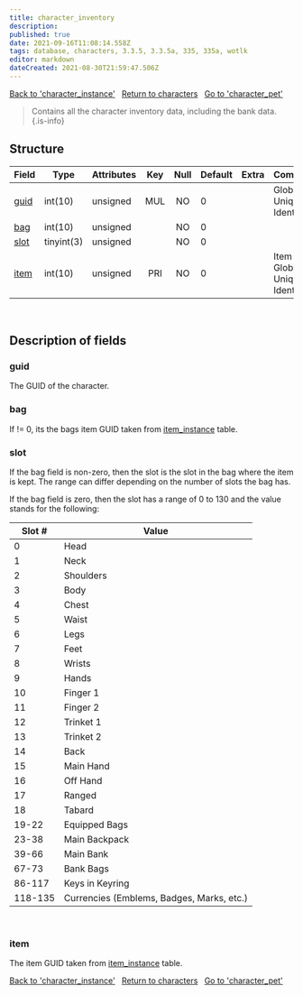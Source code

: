 ```yaml
---
title: character_inventory
description: 
published: true
date: 2021-09-16T11:08:14.558Z
tags: database, characters, 3.3.5, 3.3.5a, 335, 335a, wotlk
editor: markdown
dateCreated: 2021-08-30T21:59:47.506Z
---
```


<a href="https://trinitycore.info/de/database/335/characters/character_instance" class="mt-5 v-btn v-btn--depressed v-btn--flat v-btn--outlined theme--light v-size--default darkblue--text text--lighten-3"><span class="v-btn__content"><i aria-hidden="true" class="v-icon notranslate v-icon--left mdi mdi-arrow-left theme--light"></i><span>Back to 'character_instance'</span></span></a>&nbsp;&nbsp;&nbsp;<a href="https://trinitycore.info/de/database/335/characters/home" class="mt-5 v-btn v-btn--depressed v-btn--flat v-btn--outlined theme--light v-size--default darkblue--text text--lighten-3"><span class="v-btn__content"><i aria-hidden="true" class="v-icon notranslate v-icon--left mdi mdi-home-outline theme--light"></i><span>Return to characters</span></span></a>&nbsp;&nbsp;&nbsp;<a href="https://trinitycore.info/de/database/335/characters/character_pet" class="mt-5 v-btn v-btn--depressed v-btn--flat v-btn--outlined theme--light v-size--default darkblue--text text--lighten-3"><span class="v-btn__content"><span>Go to 'character_pet'</span><i aria-hidden="true" class="v-icon notranslate v-icon--right mdi mdi-arrow-right theme--light"></i></span></a>

> Contains all the character inventory data, including the bank data.
{.is-info}


## Structure

| Field | Type | Attributes | Key | Null | Default | Extra | Comment |
| --- | --- | --- | :---: | :---: | --- | --- | --- |
| [guid](#guid) | int(10) | unsigned | MUL | NO | 0 |  | Global Unique Identifier |
| [bag](#bag) | int(10) | unsigned |  | NO | 0 |  |  |
| [slot](#slot) | tinyint(3) | unsigned |  | NO | 0 |  |  |
| [item](#item) | int(10) | unsigned | PRI | NO | 0 |  | Item Global Unique Identifier |
&nbsp;
## Description of fields

### guid
The GUID of the character.
&nbsp;

### bag
If != 0, its the bags item GUID taken from [item_instance](/database/335/characters/item_instance) table.
&nbsp;

### slot
If the bag field is non-zero, then the slot is the slot in the bag where the item is kept. The range can differ depending on the number of slots the bag has.

If the bag field is zero, then the slot has a range of 0 to 130 and the value stands for the following:

Slot # | Value
-- | --
0 | Head
1 | Neck
2 | Shoulders
3 | Body
4 | Chest
5 | Waist
6 | Legs
7 | Feet
8 | Wrists
9 | Hands
10 | Finger 1
11 | Finger 2
12 | Trinket 1
13 | Trinket 2
14 | Back
15 | Main Hand
16 | Off Hand
17 | Ranged
18 | Tabard
19-22 | Equipped Bags
23-38 | Main Backpack
39-66 | Main Bank
67-73 | Bank Bags
86-117 | Keys in Keyring
118-135 | Currencies (Emblems, Badges, Marks, etc.)

&nbsp;

### item
The item GUID taken from [item_instance](/database/335/characters/item_instance) table.
&nbsp;

<a href="https://trinitycore.info/de/database/335/characters/character_instance" class="mt-5 v-btn v-btn--depressed v-btn--flat v-btn--outlined theme--light v-size--default darkblue--text text--lighten-3"><span class="v-btn__content"><i aria-hidden="true" class="v-icon notranslate v-icon--left mdi mdi-arrow-left theme--light"></i><span>Back to 'character_instance'</span></span></a>&nbsp;&nbsp;&nbsp;<a href="https://trinitycore.info/de/database/335/characters/home" class="mt-5 v-btn v-btn--depressed v-btn--flat v-btn--outlined theme--light v-size--default darkblue--text text--lighten-3"><span class="v-btn__content"><i aria-hidden="true" class="v-icon notranslate v-icon--left mdi mdi-home-outline theme--light"></i><span>Return to characters</span></span></a>&nbsp;&nbsp;&nbsp;<a href="https://trinitycore.info/de/database/335/characters/character_pet" class="mt-5 v-btn v-btn--depressed v-btn--flat v-btn--outlined theme--light v-size--default darkblue--text text--lighten-3"><span class="v-btn__content"><span>Go to 'character_pet'</span><i aria-hidden="true" class="v-icon notranslate v-icon--right mdi mdi-arrow-right theme--light"></i></span></a>

